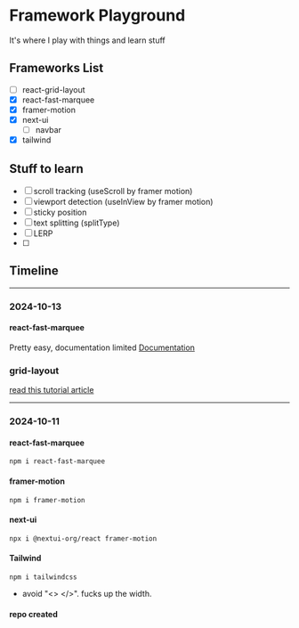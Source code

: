 # Framework Playground

It's where I play with things and learn stuff

## Frameworks List

- [ ] react-grid-layout
- [x] react-fast-marquee
- [x] framer-motion
- [x] next-ui
  - [ ] navbar
- [x] tailwind

## Stuff to learn

- [ ] scroll tracking (useScroll by framer motion)
- [ ] viewport detection (useInView by framer motion)
- [ ] sticky position
- [ ] text splitting (splitType)
- [ ] LERP
- [ ]

## Timeline

---

### 2024-10-13

#### react-fast-marquee

Pretty easy, documentation limited
[Documentation](https://www.react-fast-marquee.com/documentation)

### grid-layout

[read this tutorial article](https://isamatov.com/react-grid-layout-tutorial/)

---

### 2024-10-11

#### react-fast-marquee

`npm i react-fast-marquee`

#### framer-motion

`npm i framer-motion`

#### next-ui

`npx i @nextui-org/react framer-motion`

#### Tailwind

`npm i tailwindcss`

- avoid "<> </>". fucks up the width.

#### repo created

